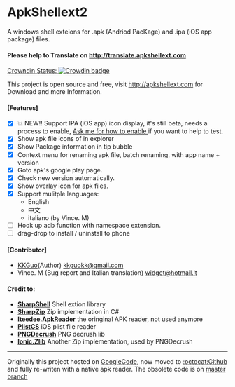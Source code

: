 # ApkShellext2

A windows shell exteions for .apk (Andriod PacKage) and .ipa (iOS app package) files.

#### Please help to Translate on http://translate.apkshellext.com 

[Crowndin Status: ![Crowdin badge](https://d322cqt584bo4o.cloudfront.net/apkshellext/localized.png)](https://crowdin.com/project/apkshellext) 

This project is open source and free, visit http://apkshellext.com for Download and more Information.

#### [Features]
 - [x] :boom: NEW!! Support IPA (iOS app) icon display, it's still beta, needs a process to enable, [ Ask me for how to enable ](mailto:kkguokk@gmail.com) if you want to help to test. 
 - [x] Show apk file icons of in explorer
 - [x] Show Package information in tip bubble
 - [x] Context menu for renaming apk file, batch renaming, with app name + version
 - [x] Goto apk's google play page.
 - [x] Check new version automatically.
 - [x] Show overlay icon for apk files.
 - [x] Support mulitple languages: 
    - English
    - 中文
    - italiano (by Vince. M)
 - [ ] Hook up adb function with namespace extension.
 - [ ] drag-drop to install / uninstall to phone

#### [Contributor]
  * [KKGuo](https://github.com/kkguo)(Author) kkguokk@gmail.com
  * Vince. M (Bug report and Italian translation) widget@hotmail.it

#### Credit to:
* __[SharpShell](https://github.com/dwmkerr/sharpshell)__ Shell extion library
* __[SharpZip](https://github.com/icsharpcode/SharpZipLib)__ Zip implementation in C#
* __[Iteedee.ApkReader](https://github.com/hylander0/Iteedee.ApkReader)__  the oringinal APK reader, not used anymore
* __[PlistCS](https://github.com/animetrics/PlistCS)__  iOS plist file reader
* __[PNGDecrush](https://github.com/MikeWeller/PNGDecrush)__ PNG decrush lib
* __[Ionic.Zlib](https://github.com/jstedfast/Ionic.Zlib)__  Another Zip implementation, used by PNGDecrush

--------------
Originally this project hosted on [GoogleCode](code.google.com/p/apkshellext), now moved to [:octocat:Github](https://github.com/kkguo/apkshellext) and fully re-writen with a native apk reader. The obsolete code is on [master branch](https://github.com/kkguo/apkshellext/tree/master)
